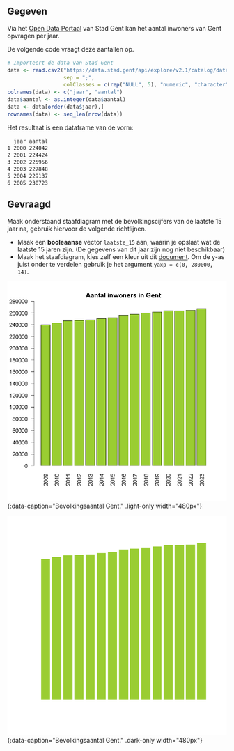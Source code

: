 ## Gegeven
Via het <a href="https://data.stad.gent/explore/dataset/bevolkingsaantal-per-jaar-gent/table/?sort=-period" target="_blank">Open Data Portaal</a> van Stad Gent kan het aantal inwoners van Gent opvragen per jaar.

De volgende code vraagt deze aantallen op.
```R
# Importeert de data van Stad Gent
data <- read.csv2("https://data.stad.gent/api/explore/v2.1/catalog/datasets/bevolkingsaantal-per-jaar-gent/exports/csv",
                  sep = ";",
                  colClasses = c(rep("NULL", 5), "numeric", "character") )
colnames(data) <- c("jaar", "aantal")
data$aantal <- as.integer(data$aantal)
data <- data[order(data$jaar),]
rownames(data) <- seq_len(nrow(data))
```

Het resultaat is een dataframe van de vorm:

```
  jaar aantal
1 2000 224042
2 2001 224424
3 2002 225956
4 2003 227848
5 2004 229137
6 2005 230723
```

## Gevraagd

Maak onderstaand staafdiagram met de bevolkingscijfers van de laatste 15 jaar na, gebruik hiervoor de volgende richtlijnen.

- Maak een **booleaanse** vector `laatste_15` aan, waarin je opslaat wat de laatste 15 jaren zijn. (De gegevens van dit jaar zijn nog niet beschikbaar)
- Maak het staafdiagram, kies zelf een kleur uit dit <a href="http://www.stat.columbia.edu/~tzheng/files/Rcolor.pdf" target="_blank">document</a>. Om de y-as juist onder te verdelen gebruik je het argument `yaxp = c(0, 280000, 14)`.

![Bevolkingsaantal Gent.](media/plot.png "Bevolkingsaantal Gent."){:data-caption="Bevolkingsaantal Gent." .light-only width="480px"}

![Bevolkingsaantal Gent.](media/plot_dark.png "Bevolkingsaantal Gent."){:data-caption="Bevolkingsaantal Gent." .dark-only width="480px"}
